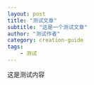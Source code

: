 ```yaml
---
layout: post
title: "测试文章"
subtitle: "这是一个测试文章"
author: "测试作者"
category: creation-guide
tags: 
    - 测试
---
```


这是测试内容